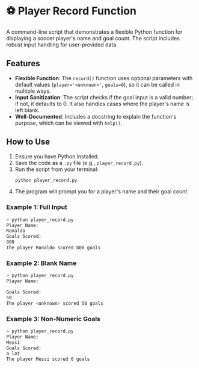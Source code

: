 # ⚽ Player Record Function

A command-line script that demonstrates a flexible Python function for displaying a soccer player's name and goal count. The script includes robust input handling for user-provided data.

## Features

* **Flexible Function**: The `record()` function uses optional parameters with default values (`player='<unknown>'`, `goals=0`), so it can be called in multiple ways.
* **Input Sanitization**: The script checks if the goal input is a valid number; if not, it defaults to 0. It also handles cases where the player's name is left blank.
* **Well-Documented**: Includes a docstring to explain the function's purpose, which can be viewed with `help()`.

## How to Use

1.  Ensure you have Python installed.
2.  Save the code as a `.py` file (e.g., `player_record.py`).
3.  Run the script from your terminal:
    ```sh
    python player_record.py
    ```
4.  The program will prompt you for a player's name and their goal count.

### Example 1: Full Input

```sh
> python player_record.py
Player Name:
Ronaldo
Goals Scored:
800
The player Ronaldo scored 800 goals
```

### Example 2: Blank Name

```sh
> python player_record.py
Player Name:

Goals Scored:
50
The player <unknown> scored 50 goals
```

### Example 3: Non-Numeric Goals

```sh
> python player_record.py
Player Name:
Messi
Goals Scored:
a lot
The player Messi scored 0 goals
```
